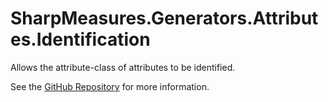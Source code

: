 # SharpMeasures.Generators.Attributes.Identification

Allows the attribute-class of attributes to be identified.

See the [GitHub Repository](https://github.com/SharpMeasures/sharp-measures-generators) for more information.